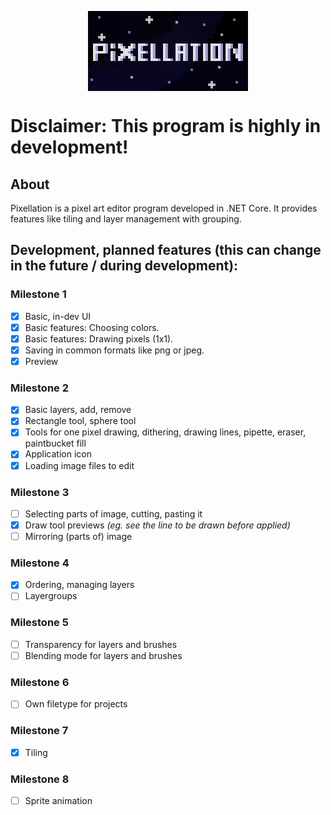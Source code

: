 <p align="center"><img align="center" src="logo-big.png" alt="pixellation logo"></p>

# Disclaimer: This program is highly in development!

## About

Pixellation is a pixel art editor program developed in .NET Core. It provides features like tiling and layer management with grouping.

## Development, planned features (this can change in the future / during development):

### Milestone 1
- [x] Basic, in-dev UI
- [x] Basic features: Choosing colors.
- [x] Basic features: Drawing pixels (1x1).
- [x] Saving in common formats like png or jpeg.
- [x] Preview

### Milestone 2
- [x] Basic layers, add, remove
- [x] Rectangle tool, sphere tool
- [x] Tools for one pixel drawing, dithering, drawing lines, pipette, eraser, paintbucket fill
- [x] Application icon
- [x] Loading image files to edit

### Milestone 3
- [ ] Selecting parts of image, cutting, pasting it
- [x] Draw tool previews *(eg. see the line to be drawn before applied)*
- [ ] Mirroring (parts of) image

### Milestone 4
- [x] Ordering, managing layers
- [ ] Layergroups

### Milestone 5
- [ ] Transparency for layers and brushes
- [ ] Blending mode for layers and brushes

### Milestone 6
- [ ] Own filetype for projects

### Milestone 7
- [x] Tiling

### Milestone 8
- [ ] Sprite animation
